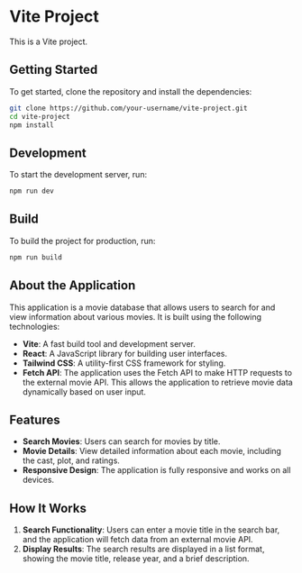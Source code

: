# Vite Project

This is a Vite project.

## Getting Started

To get started, clone the repository and install the dependencies:

```bash
git clone https://github.com/your-username/vite-project.git
cd vite-project
npm install
```

## Development

To start the development server, run:

```bash
npm run dev
```

## Build

To build the project for production, run:

```bash
npm run build
```

## About the Application

This application is a movie database that allows users to search for and view information about various movies. It is built using the following technologies:

- **Vite**: A fast build tool and development server.
- **React**: A JavaScript library for building user interfaces.
- **Tailwind CSS**: A utility-first CSS framework for styling.
- **Fetch API**: The application uses the Fetch API to make HTTP requests to the external movie API. This allows the application to retrieve movie data dynamically based on user input.

## Features

- **Search Movies**: Users can search for movies by title.
- **Movie Details**: View detailed information about each movie, including the cast, plot, and ratings.
- **Responsive Design**: The application is fully responsive and works on all devices.

## How It Works

1. **Search Functionality**: Users can enter a movie title in the search bar, and the application will fetch data from an external movie API.
2. **Display Results**: The search results are displayed in a list format, showing the movie title, release year, and a brief description.
